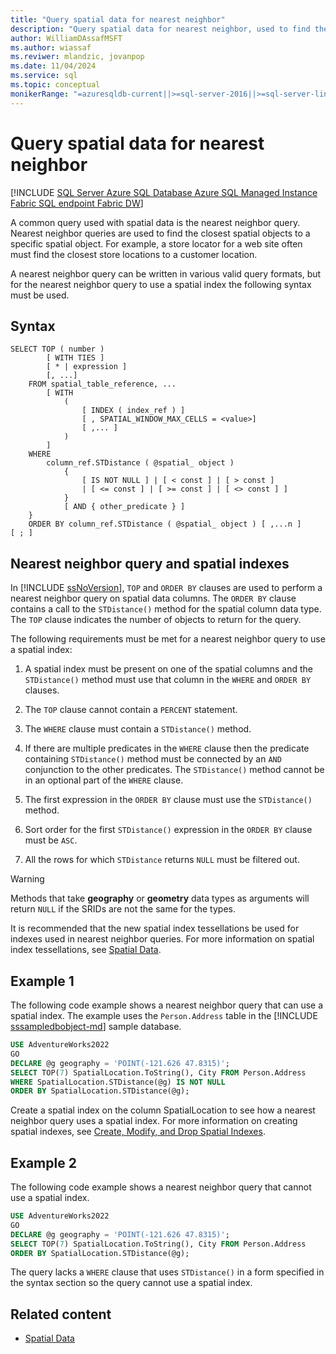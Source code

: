 ```yaml
---
title: "Query spatial data for nearest neighbor"
description: "Query spatial data for nearest neighbor, used to find the closest spatial objects to a specific spatial object."
author: WilliamDAssafMSFT
ms.author: wiassaf
ms.reviwer: mlandzic, jovanpop
ms.date: 11/04/2024
ms.service: sql
ms.topic: conceptual
monikerRange: "=azuresqldb-current||>=sql-server-2016||>=sql-server-linux-2017||=azuresqldb-mi-current||=fabric"
---
```

# Query spatial data for nearest neighbor
[!INCLUDE [SQL Server Azure SQL Database Azure SQL Managed Instance Fabric SQL endpoint Fabric DW](../../includes/applies-to-version/sql-asdb-asdbmi-fabricse-fabricdw.md)]

  A common query used with spatial data is the nearest neighbor query. Nearest neighbor queries are used to find the closest spatial objects to a specific spatial object. For example, a store locator for a web site often must find the closest store locations to a customer location.  
  
 A nearest neighbor query can be written in various valid query formats, but for the nearest neighbor query to use a spatial index the following syntax must be used.  
  
## Syntax
  
```syntaxsql
SELECT TOP ( number )  
        [ WITH TIES ]  
        [ * | expression ]   
        [, ...]  
    FROM spatial_table_reference, ...   
        [ WITH   
            (   
                [ INDEX ( index_ref ) ]   
                [ , SPATIAL_WINDOW_MAX_CELLS = <value>]   
                [ ,... ]   
            )   
        ]  
    WHERE   
        column_ref.STDistance ( @spatial_ object )   
            {   
                [ IS NOT NULL ] | [ < const ] | [ > const ]   
                | [ <= const ] | [ >= const ] | [ <> const ] ]   
            }  
            [ AND { other_predicate } ]   
    }  
    ORDER BY column_ref.STDistance ( @spatial_ object ) [ ,...n ]  
[ ; ]  
```  
  
## Nearest neighbor query and spatial indexes

 In [!INCLUDE [ssNoVersion](../../includes/ssnoversion-md.md)], `TOP` and `ORDER BY` clauses are used to perform a nearest neighbor query on spatial data columns. The `ORDER BY` clause contains a call to the `STDistance()` method for the spatial column data type. The `TOP` clause indicates the number of objects to return for the query.  
  
 The following requirements must be met for a nearest neighbor query to use a spatial index:  
  
1. A spatial index must be present on one of the spatial columns and the `STDistance()` method must use that column in the `WHERE` and `ORDER BY` clauses.  
  
1. The `TOP` clause cannot contain a `PERCENT` statement.  
  
1. The `WHERE` clause must contain a `STDistance()` method.  
  
1. If there are multiple predicates in the `WHERE` clause then the predicate containing `STDistance()` method must be connected by an `AND` conjunction to the other predicates. The `STDistance()` method cannot be in an optional part of the `WHERE` clause.  
  
1. The first expression in the `ORDER BY` clause must use the `STDistance()` method.  
  
1. Sort order for the first `STDistance()` expression in the `ORDER BY` clause must be `ASC`.  
  
1. All the rows for which `STDistance` returns `NULL` must be filtered out.  
  
> [!WARNING]  
>  Methods that take **geography** or **geometry** data types as arguments will return `NULL` if the SRIDs are not the same for the types.  
  
 It is recommended that the new spatial index tessellations be used for indexes used in nearest neighbor queries. For more information on spatial index tessellations, see [Spatial Data](spatial-data-sql-server.md).  
  
## Example 1
 The following code example shows a nearest neighbor query that can use a spatial index. The example uses the `Person.Address` table in the [!INCLUDE [sssampledbobject-md](../../includes/sssampledbobject-md.md)] sample database.  
  
```sql  
USE AdventureWorks2022  
GO  
DECLARE @g geography = 'POINT(-121.626 47.8315)';  
SELECT TOP(7) SpatialLocation.ToString(), City FROM Person.Address
WHERE SpatialLocation.STDistance(@g) IS NOT NULL  
ORDER BY SpatialLocation.STDistance(@g);  
```  
  
 Create a spatial index on the column SpatialLocation to see how a nearest neighbor query uses a spatial index. For more information on creating spatial indexes, see [Create, Modify, and Drop Spatial Indexes](create-modify-and-drop-spatial-indexes.md).  
  
## Example 2
 The following code example shows a nearest neighbor query that cannot use a spatial index.  
  
```sql  
USE AdventureWorks2022  
GO  
DECLARE @g geography = 'POINT(-121.626 47.8315)';  
SELECT TOP(7) SpatialLocation.ToString(), City FROM Person.Address  
ORDER BY SpatialLocation.STDistance(@g);  
```  
  
 The query lacks a `WHERE` clause that uses `STDistance()` in a form specified in the syntax section so the query cannot use a spatial index.  
  
## Related content

- [Spatial Data](spatial-data-sql-server.md)
